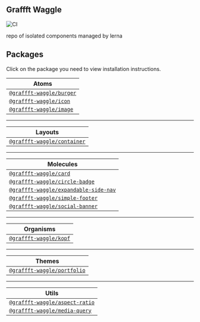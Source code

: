 ## Graffft Waggle

![CI](https://github.com/dankreiger/graffft-waggle/workflows/CI/badge.svg)

repo of isolated components managed by lerna

## Packages

Click on the package you need to view installation instructions.

| Atoms                                                                                                                 |
| --------------------------------------------------------------------------------------------------------------------- |
| [`@graffft-waggle/burger`](https://github.com/dankreiger/graffft-waggle/tree/master/src/packages/atoms/Burger#readme) |
| [`@graffft-waggle/icon`](https://github.com/dankreiger/graffft-waggle/tree/master/src/packages/atoms/Iconr#readme)    |
| [`@graffft-waggle/image`](https://github.com/dankreiger/graffft-waggle/tree/master/src/packages/atoms/Image#readme)   |

---

| Layouts                                                                                                                       |
| ----------------------------------------------------------------------------------------------------------------------------- |
| [`@graffft-waggle/container`](https://github.com/dankreiger/graffft-waggle/tree/master/src/packages/layouts/Container#readme) |

---

| Molecules                                                                                                                                         |
| ------------------------------------------------------------------------------------------------------------------------------------------------- |
| [`@graffft-waggle/card`](https://github.com/dankreiger/graffft-waggle/tree/master/src/packages/molecules/Card#readme)                             |
| [`@graffft-waggle/circle-badge`](https://github.com/dankreiger/graffft-waggle/tree/master/src/packages/molecules/CircleBadger#readme)             |
| [`@graffft-waggle/expandable-side-nav`](https://github.com/dankreiger/graffft-waggle/tree/master/src/packages/molecules/ExpandableSideNav#readme) |
| [`@graffft-waggle/simple-footer`](https://github.com/dankreiger/graffft-waggle/tree/master/src/packages/molecules/SimpleFooter#readme)            |
| [`@graffft-waggle/social-banner`](https://github.com/dankreiger/graffft-waggle/tree/master/src/packages/molecules/SocialBanner#readme)            |

---

| Organisms                                                                                                             |
| --------------------------------------------------------------------------------------------------------------------- |
| [`@graffft-waggle/kopf`](https://github.com/dankreiger/graffft-waggle/tree/master/src/packages/organisms/Kopf#readme) |

---

| Themes                                                                                                                       |
| ---------------------------------------------------------------------------------------------------------------------------- |
| [`@graffft-waggle/portfolio`](https://github.com/dankreiger/graffft-waggle/tree/master/src/packages/themes/Portfolio#readme) |

---

| Utils                                                                                                                            |
| -------------------------------------------------------------------------------------------------------------------------------- |
| [`@graffft-waggle/aspect-ratio`](https://github.com/dankreiger/graffft-waggle/tree/master/src/packages/utils/AspectRatio#readme) |
| [`@graffft-waggle/media-query`](https://github.com/dankreiger/graffft-waggle/tree/master/src/packages/utils/MediaQuery#readme)   |
